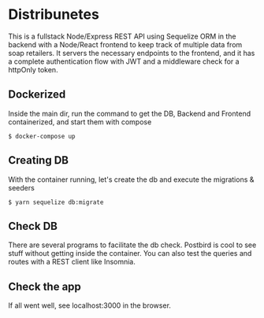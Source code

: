 # Distribunetes

This is a fullstack Node/Express REST API using Sequelize ORM in the backend with a Node/React frontend to keep track of multiple data from soap retailers. It servers the necessary endpoints to the frontend, and it has a complete authentication flow with JWT and a middleware check for a httpOnly token.

## Dockerized

Inside the main dir, run the command to get the DB, Backend and Frontend containerized, and start them with compose

	$ docker-compose up

## Creating DB

With the container running, let's create the db and execute the migrations & seeders

	$ yarn sequelize db:migrate

## Check DB

There are several programs to facilitate the db check. Postbird is cool to see stuff without getting inside the container. You can also test the queries and routes with a REST client like Insomnia.

## Check the app

If all went well, see localhost:3000 in the browser.
